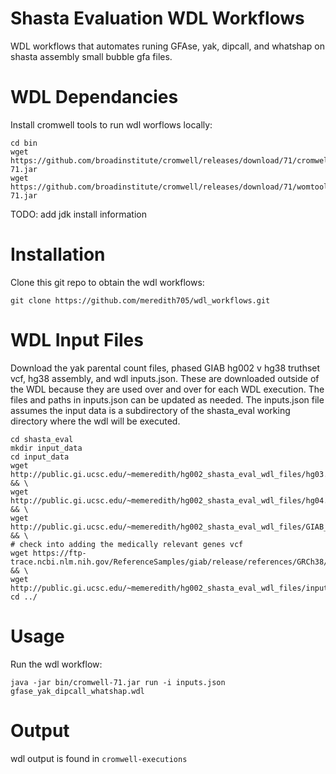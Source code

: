 # Shasta Evaluation WDL Workflows

WDL workflows that automates runing GFAse, yak, dipcall, and whatshap on shasta assembly small bubble gfa files. 

# WDL Dependancies
Install cromwell tools to run wdl worflows locally:
```
cd bin
wget https://github.com/broadinstitute/cromwell/releases/download/71/cromwell-71.jar
wget https://github.com/broadinstitute/cromwell/releases/download/71/womtool-71.jar
```
TODO: add jdk install information

# Installation
Clone this git repo to obtain the wdl workflows:
```
git clone https://github.com/meredith705/wdl_workflows.git
```

# WDL Input Files
Download the yak parental count files, phased GIAB hg002 v hg38 truthset vcf, hg38 assembly, and wdl inputs.json. These are downloaded outside of the WDL because they are used over and over for each WDL execution. 
The files and paths in inputs.json can be updated as needed. The inputs.json file assumes the input data is a subdirectory of the shasta_eval working directory where the wdl will be executed.
```
cd shasta_eval
mkdir input_data
cd input_data
wget http://public.gi.ucsc.edu/~memeredith/hg002_shasta_eval_wdl_files/hg03.hiseq.k31.pe.yak && \
wget http://public.gi.ucsc.edu/~memeredith/hg002_shasta_eval_wdl_files/hg04.hiseq.k31.pe.yak && \
wget http://public.gi.ucsc.edu/~memeredith/hg002_shasta_eval_wdl_files/GIAB_HG002_GRCh38_1_22_v4.2.1_phased.vcf && \
# check into adding the medically relevant genes vcf
wget https://ftp-trace.ncbi.nlm.nih.gov/ReferenceSamples/giab/release/references/GRCh38/GCA_000001405.15_GRCh38_no_alt_analysis_set_maskedGRC_exclusions_v2.fasta.gz && \
wget http://public.gi.ucsc.edu/~memeredith/hg002_shasta_eval_wdl_files/inputs.json
cd ../
```
# Usage
Run the wdl workflow:
```
java -jar bin/cromwell-71.jar run -i inputs.json gfase_yak_dipcall_whatshap.wdl
```

# Output
wdl output is found in `cromwell-executions`

